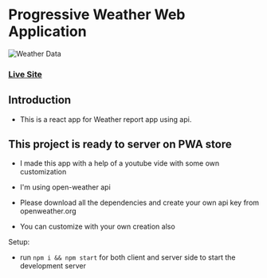 # Progressive Weather Web Application

![Weather Data](./src/images/Screenshot.png)

### [Live Site](https://weatherreports.netlify.app)

## Introduction

* This is a react app for Weather report app using api.

## This project is ready to server on PWA store

* I made this app with a help of a youtube vide with some own customization

* I'm using open-weather api

* Please download all the dependencies and create your own api key from openweather.org

* You can customize with your own creation also

Setup:

- run `npm i && npm start` for both client and server side to start the development server
